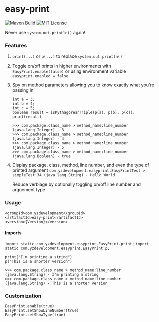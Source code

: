 # easy-print

[![Maven Build](https://github.com/yanzhan91/easy-print/actions/workflows/maven.yml/badge.svg)](https://github.com/yanzhan91/easy-print/actions/workflows/maven.yml)
[![MIT License](https://img.shields.io/badge/license-MIT-green.svg)](https://github.com/yanzhan91/easy-print/blob/main/LICENSE)

Never use `system.out.println()` again!

### Features

1. `print(...)` or `p(...)` to replace `system.out.println()`
2. Toggle on/off prints in higher environments with `EasyPrint.enable(false)` or using environment variable `easyprint.enabled = false`
3. Spy on method parameters allowing you to know exactly what you're passing in
    ```
    int a = 3;
    int b = 4;
    int c = 5;
    boolean result = isPythagoreanTriple(p(a), p(b), p(c));
    print(result)
    ```
    ```
    >>> com.package.class_name > method_name:line_number (java.lang.Integer) - 3
    >>> com.package.class_name > method_name:line_number (java.lang.Integer) - 4
    >>> com.package.class_name > method_name:line_number (java.lang.Integer) - 5
    >>> com.package.class_name > method_name:line_number (java.lang.Boolean) - true
    ```
4. Display package, class, method, line number, and even the type of printed argument
    `com.yzdevelopment.easyprint.EasyPrintTest > simpleTest:34 (java.lang.String) - Hello World`
    
    Reduce verbiage by optionally toggling on/off line number and arguement type
    
 ### Usage
 
```
<groupId>com.yzdevelopment</groupId>
<artifactId>easy-print</artifactId>
<version>{Version}</version>
```

#### Imports

`import static com.yzdevelopment.easyprint.EasyPrint.print;`
`import static com.yzdevelopment.easyprint.EasyPrint.p;`

```
print("I'm printing a string")
p("This is a shorter version")
```
```
>>> com.package.class_name > method_name:line_number (java.lang.String) - I'm printing a string
>>> com.package.class_name > method_name:line_number (java.lang.String) - This is a shorter version
```

### Customization

```
EasyPrint.enable(true)
EasyPrint.setShowLineNumber(true)
EasyPrint.setShowType(true)
```
